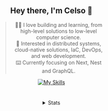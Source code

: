 <div align="center">

## Hey there, I'm Celso 🙂

<div style="max-width: 300px; ">

> 🧙‍♂️ I love building and learning, from high-level solutions to low-level computer science.<br>
> 🦉 Interested in distributed systems, cloud-native solutions, IaC, DevOps, and web development.<br>
> ⌨️ Currently focusing on Next, Nest and GraphQL.<br>

[![My Skills](https://skillicons.dev/icons?i=next,nest,graphql)](https://skillicons.dev)

</div>


#

<details align="center">
<summary>Stats</summary>

<cr/>

<p style="text-align: center;">
<!--START_SECTION:waka-->

```txt
From: 29 November 2023 - To: 29 December 2023

TypeScript   33 hrs 45 mins  ████████░░░░░░░░░░░░░░░░░   32.01 %
Markdown     29 hrs 35 mins  ███████░░░░░░░░░░░░░░░░░░   28.06 %
Go           14 hrs 6 mins   ███▒░░░░░░░░░░░░░░░░░░░░░   13.38 %
HTML         5 hrs 25 mins   █▒░░░░░░░░░░░░░░░░░░░░░░░   05.15 %
YAML         4 hrs 28 mins   █░░░░░░░░░░░░░░░░░░░░░░░░   04.24 %
```

<!--END_SECTION:waka-->
</p>
  
<div>

<img src="http://github-readme-stats.vercel.app/api/top-langs/?username=celsobenedetti&layout=compact&custom_title=Languages&include_all_commits=true&count_private=true&langs_count=6&theme=transparent&bg_color=00000000" height="180em"/>
<img src="https://streak-stats.demolab.com?user=celsobenedetti&theme=transparent" height="180rem"/>

</div>

#

<a href="https://wakatime.com/@8a52c0fd-ec78-403a-81d0-07c674c564b3" title="Time coded since Jan 17 2022">
<img src="https://wakatime.com/badge/user/8a52c0fd-ec78-403a-81d0-07c674c564b3.svg" alt="Wakatime 2022" title="Time coded since Jan 17 2022" />
</a>

</details>

</div>
